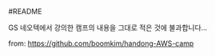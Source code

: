 #README

GS 네오텍에서 강의한 캠프의 내용을 그대로 적은 것에 불과합니다...

from: https://github.com/boomkim/handong-AWS-camp
